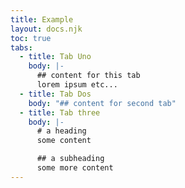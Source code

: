 ```yaml
---
title: Example
layout: docs.njk
toc: true
tabs:
  - title: Tab Uno
    body: |-
      ## content for this tab
      lorem ipsum etc...
  - title: Tab Dos
    body: "## content for second tab"
  - title: Tab three
    body: |-
      # a heading
      some content

      ## a subheading
      some more content
---
```

